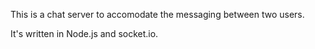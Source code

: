 This is a chat server to accomodate the messaging between two users. 

It's written in Node.js and socket.io.

